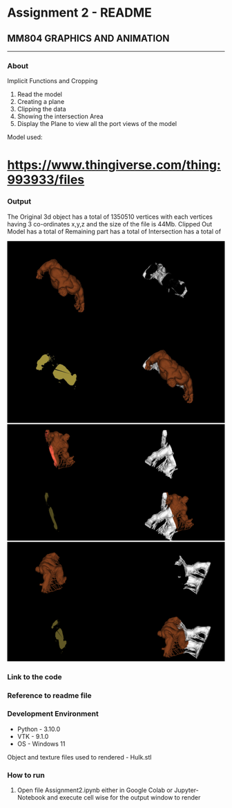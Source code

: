 # Assignment 2 - README

## MM804 GRAPHICS AND ANIMATION

---

### About

Implicit Functions and Cropping

1. Read the model
2. Creating a plane
3. Clipping the data
4. Showing the intersection Area
5. Display the Plane to view all the port views of the model

Model used:

# https://www.thingiverse.com/thing:993933/files

### Output

The Original 3d object has a total of 1350510 vertices with each vertices having 3 co-ordinates x,y,z and the size of the file is 44Mb.
Clipped Out Model has a total of
Remaining part has a total of
Intersection has a total of

![Output](finalOutput.jpg)
![Output](finalOutput1.jpg)
![Output](finalOutput2.jpg)

### Link to the code

[](https://github.com/grahul27/MM804-Assignment-2)

### Reference to readme file

[](https://github.com/grahul27/MM804-Assignment-2/blob/master/readme.md)

### Development Environment

- Python - 3.10.0
- VTK - 9.1.0
- OS - Windows 11

Object and texture files used to rendered - Hulk.stl

### How to run

1. Open file Assignment2.ipynb either in Google Colab or Jupyter-Notebook and execute cell wise for the output window to render
